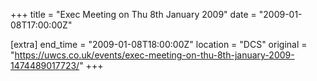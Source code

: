 +++
title = "Exec Meeting on Thu 8th January 2009"
date = "2009-01-08T17:00:00Z"

[extra]
end_time = "2009-01-08T18:00:00Z"
location = "DCS"
original = "https://uwcs.co.uk/events/exec-meeting-on-thu-8th-january-2009-1474489017723/"
+++



